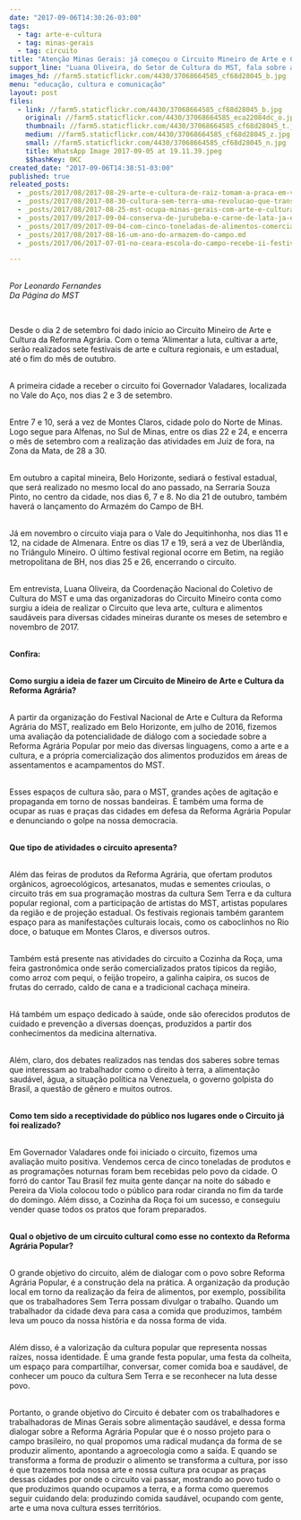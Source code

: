 ```yaml
---
date: "2017-09-06T14:30:26-03:00"
tags:
  - tag: arte-e-cultura
  - tag: minas-gerais
  - tag: circuito
title: "Atenção Minas Gerais: já começou o Circuito Mineiro de Arte e Cultura da Reforma Agrária\n"
support_line: "Luana Oliveira, do Setor de Cultura do MST, fala sobre a concepção do Circuito e a relação entre arte e cultura com o projeto de Reforma Agrária Popular.\n"
images_hd: //farm5.staticflickr.com/4430/37068664585_cf68d28045_b.jpg
menu: "educação, cultura e comunicação"
layout: post
files:
  - link: //farm5.staticflickr.com/4430/37068664585_cf68d28045_b.jpg
    original: //farm5.staticflickr.com/4430/37068664585_eca22084dc_o.jpg
    thumbnail: //farm5.staticflickr.com/4430/37068664585_cf68d28045_t.jpg
    medium: //farm5.staticflickr.com/4430/37068664585_cf68d28045_z.jpg
    small: //farm5.staticflickr.com/4430/37068664585_cf68d28045_n.jpg
    title: WhatsApp Image 2017-09-05 at 19.11.39.jpeg
    $$hashKey: 0KC
created_date: "2017-09-06T14:38:51-03:00"
published: true
releated_posts:
  - _posts/2017/08/2017-08-29-arte-e-cultura-de-raiz-tomam-a-praca-em-valadares.md
  - _posts/2017/08/2017-08-30-cultura-sem-terra-uma-revolucao-que-transpoe-barreiras.md
  - _posts/2017/08/2017-08-25-mst-ocupa-minas-gerais-com-arte-e-cultura-da-reforma-agraria.md
  - _posts/2017/09/2017-09-04-conserva-de-jurubeba-e-carne-de-lata-ja-experimentou.md
  - _posts/2017/09/2017-09-04-com-cinco-toneladas-de-alimentos-comercializados-e-22-apresentacoes-culturais-mst-encerra-1o-festival-de-arte-e-cultura-do-vale-do-rio-doce.md
  - _posts/2017/08/2017-08-16-um-ano-do-armazem-do-campo.md
  - _posts/2017/06/2017-07-01-no-ceara-escola-do-campo-recebe-ii-festival-de-arte-e-cultura-da-reforma-agraria.md

---
```

<p><br />
<em>Por Leonardo Fernandes<br />
Da P&aacute;gina do MST</em></p>

<p>&nbsp;</p>

<p>Desde o dia 2 de setembro foi dado in&iacute;cio ao Circuito Mineiro de Arte e Cultura da Reforma Agr&aacute;ria. Com o tema &lsquo;Alimentar a luta, cultivar a arte, ser&atilde;o realizados sete festivais de arte e cultura regionais, e um estadual, at&eacute; o fim do m&ecirc;s de outubro.</p>

<p><br />
A primeira cidade a receber o circuito foi Governador Valadares, localizada no Vale do A&ccedil;o, nos dias 2 e 3 de setembro.</p>

<p><br />
Entre 7 e 10, ser&aacute; a vez de Montes Claros, cidade polo do Norte de Minas. Logo segue para Alfenas, no Sul de Minas, entre os dias 22 e 24, e encerra o m&ecirc;s de setembro com a realiza&ccedil;&atilde;o das atividades em Juiz de fora, na Zona da Mata, de 28 a 30.</p>

<p><br />
Em outubro a capital mineira, Belo Horizonte, sediar&aacute; o festival estadual, que ser&aacute; realizado no mesmo local do ano passado, na Serraria Souza Pinto, no centro da cidade, nos dias 6, 7 e 8. No dia 21 de outubro, tamb&eacute;m haver&aacute; o lan&ccedil;amento do Armaz&eacute;m do Campo de BH.</p>

<p><br />
J&aacute;&nbsp;em novembro o circuito viaja para o Vale do Jequitinhonha, nos dias 11 e 12, na cidade de Almenara. Entre os dias 17 e 19, ser&aacute; a vez de Uberl&acirc;ndia, no Tri&acirc;ngulo Mineiro. O &uacute;ltimo festival regional ocorre em Betim, na regi&atilde;o metropolitana de BH, nos dias 25 e 26, encerrando o circuito.</p>

<p><br />
Em entrevista, Luana Oliveira, da Coordena&ccedil;&atilde;o Nacional do Coletivo de Cultura do MST e uma das organizadoras do Circuito Mineiro conta como surgiu a ideia de realizar o Circuito que leva arte, cultura e alimentos saud&aacute;veis para diversas cidades mineiras durante os meses de setembro e novembro de 2017.</p>

<p><br />
<strong>Confira:</strong></p>

<p><br />
<strong>Como surgiu a ideia de fazer um Circuito de Mineiro de Arte e Cultura da Reforma Agr&aacute;ria?</strong></p>

<p><br />
A partir da organiza&ccedil;&atilde;o do Festival Nacional de Arte e Cultura da Reforma Agr&aacute;ria do MST, realizado em Belo Horizonte, em julho de 2016, fizemos uma avalia&ccedil;&atilde;o da potencialidade de di&aacute;logo com a sociedade sobre a Reforma Agr&aacute;ria Popular por meio das diversas linguagens, como a arte e a cultura, e a pr&oacute;pria comercializa&ccedil;&atilde;o dos alimentos produzidos em &aacute;reas de assentamentos e acampamentos do MST.</p>

<p><br />
Esses espa&ccedil;os de cultura s&atilde;o, para o MST, grandes a&ccedil;&otilde;es de agita&ccedil;&atilde;o e propaganda em torno de nossas bandeiras. &Eacute; tamb&eacute;m uma forma de ocupar as ruas e pra&ccedil;as das cidades em defesa da Reforma Agr&aacute;ria Popular e denunciando o golpe na nossa democracia.</p>

<p><br />
<strong>Que tipo de atividades o circuito apresenta?</strong></p>

<p><br />
Al&eacute;m das feiras de produtos da Reforma Agr&aacute;ria, que ofertam produtos org&acirc;nicos, agroecol&oacute;gicos, artesanatos, mudas e sementes crioulas, o circuito tr&aacute;s em sua programa&ccedil;&atilde;o mostras da cultura Sem Terra e da cultura popular regional, com a participa&ccedil;&atilde;o de artistas do MST, artistas populares da regi&atilde;o e de proje&ccedil;&atilde;o estadual. Os festivais regionais tamb&eacute;m garantem espa&ccedil;o para as manifesta&ccedil;&otilde;es culturais locais, como os caboclinhos no Rio doce, o batuque em Montes Claros, e diversos outros.</p>

<p><br />
Tamb&eacute;m est&aacute; presente nas atividades do circuito a Cozinha da Ro&ccedil;a, uma feira gastron&ocirc;mica onde ser&atilde;o comercializados pratos t&iacute;picos da regi&atilde;o, como arroz com pequi, o feij&atilde;o tropeiro, a galinha caipira, os sucos de frutas do cerrado, caldo de cana e a tradicional cacha&ccedil;a mineira.</p>

<p><br />
H&aacute; tamb&eacute;m um espa&ccedil;o dedicado &agrave; sa&uacute;de, onde s&atilde;o oferecidos produtos de cuidado e preven&ccedil;&atilde;o a diversas doen&ccedil;as, produzidos a partir dos conhecimentos da medicina alternativa.</p>

<p><br />
Al&eacute;m, claro, dos debates realizados nas tendas dos saberes sobre temas que interessam ao trabalhador como o direito &agrave; terra, a alimenta&ccedil;&atilde;o saud&aacute;vel, &aacute;gua, a situa&ccedil;&atilde;o pol&iacute;tica na Venezuela, o governo golpista do Brasil, a quest&atilde;o de g&ecirc;nero e muitos outros.</p>

<p><br />
<strong>Como tem sido a receptividade do p&uacute;blico nos lugares onde o Circuito j&aacute; foi realizado?</strong></p>

<p><br />
Em Governador Valadares onde foi iniciado o circuito, fizemos uma avalia&ccedil;&atilde;o muito positiva. Vendemos cerca de cinco toneladas de produtos e as programa&ccedil;&otilde;es noturnas foram bem recebidas pelo povo da cidade. O forr&oacute; do cantor Tau Brasil fez muita gente dan&ccedil;ar na noite do s&aacute;bado e Pereira da Viola colocou todo o p&uacute;blico para rodar ciranda no fim da tarde do domingo. Al&eacute;m disso, a Cozinha da Ro&ccedil;a foi um sucesso, e conseguiu vender quase todos os pratos que foram preparados.</p>

<p><br />
<strong>Qual o objetivo de um circuito cultural como esse no contexto da Reforma Agr&aacute;ria Popular?</strong></p>

<p><br />
O grande objetivo do circuito, al&eacute;m de dialogar com o povo sobre Reforma Agr&aacute;ria Popular, &eacute; a constru&ccedil;&atilde;o dela na pr&aacute;tica. A organiza&ccedil;&atilde;o da produ&ccedil;&atilde;o local em torno da realiza&ccedil;&atilde;o da feira de alimentos, por exemplo, possibilita que os trabalhadores Sem Terra possam divulgar o trabalho. Quando um trabalhador da cidade deva para casa a comida que produzimos, tamb&eacute;m leva um pouco da nossa hist&oacute;ria e da nossa forma de vida.</p>

<p><br />
Al&eacute;m disso, &eacute; a valoriza&ccedil;&atilde;o da cultura popular que representa nossas ra&iacute;zes, nossa identidade. &Eacute; uma grande festa popular, uma festa da colheita, um espa&ccedil;o para compartilhar, conversar, comer comida boa e saud&aacute;vel, de conhecer um pouco da cultura Sem Terra e se reconhecer na luta desse povo.</p>

<p><br />
Portanto, o grande objetivo do Circuito &eacute; debater com os trabalhadores e trabalhadoras de Minas Gerais sobre alimenta&ccedil;&atilde;o saud&aacute;vel, e dessa forma dialogar sobre a Reforma Agr&aacute;ria Popular que &eacute; o nosso projeto para o campo brasileiro, no qual propomos uma radical mudan&ccedil;a da forma de se produzir alimento, apontando a agroecologia como a sa&iacute;da. E quando se transforma a forma de produzir o alimento se transforma a cultura, por isso &eacute; que trazemos toda nossa arte e nossa cultura pra ocupar as pra&ccedil;as dessas cidades por onde o circuito vai passar, mostrando ao povo tudo o que produzimos quando ocupamos a terra, e a forma como queremos seguir cuidando dela: produzindo comida saud&aacute;vel, ocupando com gente, arte e uma nova cultura esses territ&oacute;rios.</p>
